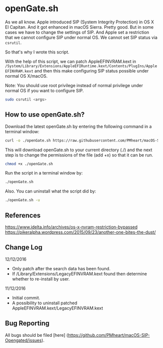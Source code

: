 openGate.sh
============

As we all know. Apple introduced SIP (System Integrity Protection) in OS X El Capitan. And it got enhanced in macOS Sierra. Pretty good. But in some cases we have to change the settings of SIP. And Apple set a restriction that we cannot configure SIP under normal OS. We cannot set SIP status via ```csrutil```.

So that's why I wrote this script.

With the help of this script, we can patch AppleEFINVRAM.kext in ```/System/Library/Extensions/AppleEFIRuntime.kext/Contents/PlugIns/AppleEFINVRAM.kext``` and then this make configuring SIP status possible under normal OS X/macOS.

Note: You should use root privilege instead of normal privilege under normal OS if you want to configure SIP.
``` sh
sudo csrutil <args>
```

How to use openGate.sh?
------------------------
Download the latest openGate.sh by entering the following command in a terminal window:

``` sh
curl -o ./openGate.sh https://raw.githubusercontent.com/PMheart/macOS-SIP-Opengated/master/openGate.sh
```

This will download openGate.sh to your current directory (./) and the next step is to change the permissions of the file (add +x) so that it can be run.

``` sh
chmod +x ./openGate.sh
```

Run the script in a terminal window by:

``` sh
./openGate.sh
```

Also. You can uninstall what the script did by:
``` sh
./openGate.sh -u
```

References
------------
https://www.idelta.info/archives/os-x-nvram-restriction-bypassed
https://pikeralpha.wordpress.com/2015/09/23/another-one-bites-the-dust/

Change Log
----------------
12/12/2016
- Only patch after the search data has been found.
- If /Library/Extensions/LegacyEFINVRAM.kext found then determine whether to re-install by user.

11/12/2016
- Initial commit.
- A possibility to uninstall patched AppleEFINVRAM.kext/LegacyEFINVRAM.kext


Bug Reporting
---------------
All bugs should be filed [here] (https://github.com/PMheart/macOS-SIP-Opengated/issues).
